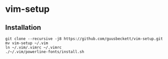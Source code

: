 # vim-setup

## Installation

```
git clone --recursive -j8 https://github.com/guusbeckett/vim-setup.git
mv vim-setup ~/.vim
ln ~/.vim/.vimrc ~/.vimrc
./~/.vim/powerline-fonts/install.sh
```
